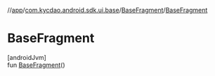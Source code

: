 //[app](../../../index.md)/[com.kycdao.android.sdk.ui.base](../index.md)/[BaseFragment](index.md)/[BaseFragment](-base-fragment.md)

# BaseFragment

[androidJvm]\
fun [BaseFragment](-base-fragment.md)()
